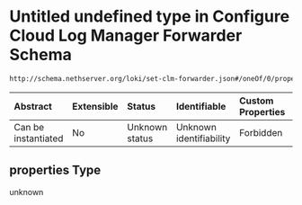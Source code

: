 # Untitled undefined type in Configure Cloud Log Manager Forwarder Schema

```txt
http://schema.nethserver.org/loki/set-clm-forwarder.json#/oneOf/0/properties
```



| Abstract            | Extensible | Status         | Identifiable            | Custom Properties | Additional Properties | Access Restrictions | Defined In                                                                     |
| :------------------ | :--------- | :------------- | :---------------------- | :---------------- | :-------------------- | :------------------ | :----------------------------------------------------------------------------- |
| Can be instantiated | No         | Unknown status | Unknown identifiability | Forbidden         | Allowed               | none                | [set-clm-forwarder.json\*](loki/set-clm-forwarder.json "open original schema") |

## properties Type

unknown

